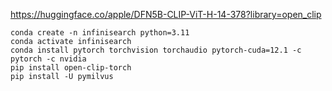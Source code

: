 https://huggingface.co/apple/DFN5B-CLIP-ViT-H-14-378?library=open_clip 


```
conda create -n infinisearch python=3.11
conda activate infinisearch
conda install pytorch torchvision torchaudio pytorch-cuda=12.1 -c pytorch -c nvidia
pip install open-clip-torch
pip install -U pymilvus
```
